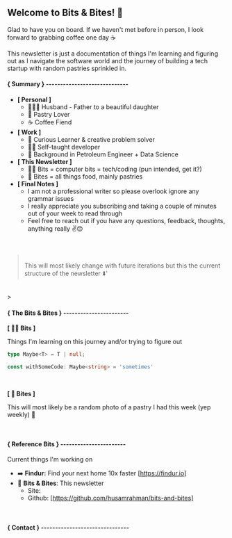 ## Welcome to Bits & Bites! 👋

Glad to have you on board. If we haven't met before in person, I look forward to grabbing coffee one day ☕️

 This newsletter is just a documentation of things I'm learning and figuring out as I navigate the software world and the journey of building a tech startup with random pastries sprinkled in.
#### \{ Summary \} \-----------------------------

- **[ Personal ]**
    - 👨‍👩‍👧 Husband - Father to a beautiful daughter
    - 🥐 Pastry Lover
    - ☕️ Coffee Fiend
- **[ Work ]**
    - 🧐 Curious Learner & creative problem solver
    - 🧑‍💻 Self-taught developer
    - 🏫 Background in Petroleum Engineer + Data Science
- **[ This Newsletter ]**
    - 👨‍💻 Bits = computer bits = tech/coding (pun intended, get it?)
    - 🍪 Bites = all things food, mainly pastries
- **[ Final Notes ]**
    - I am not a professional writer so please overlook ignore any grammar issues
    - I really appreciate you subscribing and taking a couple of minutes out of your week to read through
    - Feel free to reach out if you have any questions, feedback, thoughts, anything really ✌️😊

<br />

> \
> This will most likely change with future iterations but this the current structure of the newsletter ⬇️'
<br />
>



#### \{ The Bits & Bites \} \-----------------------
**[ 👨‍💻 Bits ]**

Things I'm learning on this journey and/or trying to figure out

```ts
type Maybe<T> = T | null;

const withSomeCode: Maybe<string> = 'sometimes'
```

<br />

**[ 🍪 Bites ]**


This will most likely be a random photo of a pastry I had this week (yep weekly) 🥐

<br />

#### \{ Reference Bits \} \-----------------------


Current things I'm working on

- ➡️ **Findur:** Find your next home 10x faster  [https://findur.io]
- 📧 **Bits & Bites**: This newsletter
    - Site:
    - Github: [https://github.com/husamrahman/bits-and-bites]

<br />

#### \{ Contact \} \-------------------------------
